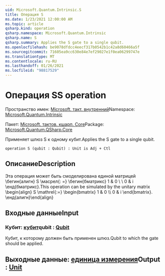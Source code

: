 ```yaml
---
uid: Microsoft.Quantum.Intrinsic.S
title: Операция S
ms.date: 1/23/2021 12:00:00 AM
ms.topic: article
qsharp.kind: operation
qsharp.namespace: Microsoft.Quantum.Intrinsic
qsharp.name: S
qsharp.summary: Applies the S gate to a single qubit.
ms.openlocfilehash: be9078dfdcc4eecf317b0542b1c42a8d60466a5f
ms.sourcegitcommit: 71605ea9cc630e84e7ef29027e1f0ea06299747e
ms.translationtype: MT
ms.contentlocale: ru-RU
ms.lasthandoff: 01/26/2021
ms.locfileid: "98817529"
---
```

# <a name="s-operation"></a><span data-ttu-id="b0ccb-102">Операция S</span><span class="sxs-lookup"><span data-stu-id="b0ccb-102">S operation</span></span>

<span data-ttu-id="b0ccb-103">Пространство имен: [Microsoft. такт. внутренний](xref:Microsoft.Quantum.Intrinsic)</span><span class="sxs-lookup"><span data-stu-id="b0ccb-103">Namespace: [Microsoft.Quantum.Intrinsic](xref:Microsoft.Quantum.Intrinsic)</span></span>

<span data-ttu-id="b0ccb-104">Пакет: [Microsoft. тактов. кшарп. Core](https://nuget.org/packages/Microsoft.Quantum.QSharp.Core)</span><span class="sxs-lookup"><span data-stu-id="b0ccb-104">Package: [Microsoft.Quantum.QSharp.Core](https://nuget.org/packages/Microsoft.Quantum.QSharp.Core)</span></span>


<span data-ttu-id="b0ccb-105">Применяет шлюз S к одному кубит.</span><span class="sxs-lookup"><span data-stu-id="b0ccb-105">Applies the S gate to a single qubit.</span></span>

```qsharp
operation S (qubit : Qubit) : Unit is Adj + Ctl
```


## <a name="description"></a><span data-ttu-id="b0ccb-106">Описание</span><span class="sxs-lookup"><span data-stu-id="b0ccb-106">Description</span></span>

<span data-ttu-id="b0ccb-107">Эта операция может быть смоделирована единой матрицей \бегин{алигн} S \масрел{: =} \бегин{бматрикс} 1 & 0 \\ \\ 0 & i \енд{бматрикс}.</span><span class="sxs-lookup"><span data-stu-id="b0ccb-107">This operation can be simulated by the unitary matrix \begin{align} S \mathrel{:=} \begin{bmatrix} 1 & 0 \\\\ 0 & i \end{bmatrix}.</span></span>
<span data-ttu-id="b0ccb-108">\енд{алигн}</span><span class="sxs-lookup"><span data-stu-id="b0ccb-108">\end{align}</span></span>

## <a name="input"></a><span data-ttu-id="b0ccb-109">Входные данные</span><span class="sxs-lookup"><span data-stu-id="b0ccb-109">Input</span></span>

### <a name="qubit--qubit"></a><span data-ttu-id="b0ccb-110">Кубит: [кубит](xref:microsoft.quantum.lang-ref.qubit)</span><span class="sxs-lookup"><span data-stu-id="b0ccb-110">qubit : [Qubit](xref:microsoft.quantum.lang-ref.qubit)</span></span>

<span data-ttu-id="b0ccb-111">Кубит, к которому должен быть применен шлюз.</span><span class="sxs-lookup"><span data-stu-id="b0ccb-111">Qubit to which the gate should be applied.</span></span>



## <a name="output--unit"></a><span data-ttu-id="b0ccb-112">Выходные данные: [единица измерения](xref:microsoft.quantum.lang-ref.unit)</span><span class="sxs-lookup"><span data-stu-id="b0ccb-112">Output : [Unit](xref:microsoft.quantum.lang-ref.unit)</span></span>


